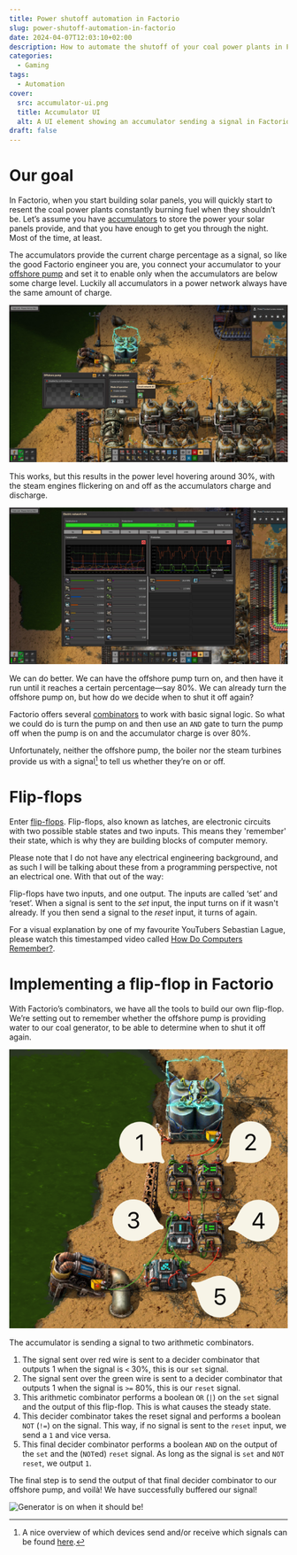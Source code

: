 ```yaml
---
title: Power shutoff automation in Factorio
slug: power-shutoff-automation-in-factorio
date: 2024-04-07T12:03:10+02:00
description: How to automate the shutoff of your coal power plants in Factorio.
categories:
  - Gaming
tags:
  - Automation
cover:
  src: accumulator-ui.png
  title: Accumulator UI
  alt: A UI element showing an accumulator sending a signal in Factorio.
draft: false
---
```


# Our goal

In Factorio, when you start building solar panels, you will quickly start to resent the coal power
plants constantly burning fuel when they shouldn’t be. Let’s assume you have
[accumulators](https://wiki.factorio.com/Accumulator) to store the power your solar panels provide,
and that you have enough to get you through the night. Most of the time, at least.

The accumulators provide the current charge percentage as a signal, so like the good Factorio
engineer you are, you connect your accumulator to your
[offshore pump](https://wiki.factorio.com/Offshore_pump) and set it to enable only when the
accumulators are below some charge level. Luckily all accumulators in a power network always have
the same amount of charge.

![Simple automation](simple-automation.jpg "The offshore pump is shut off because the accumulators have enough charge.")

This works, but this results in the power level hovering around 30%, with the steam engines
flickering on and off as the accumulators charge and discharge.

![Coal power flickering](coal-power-flickering.jpg "The chart shows the coal power turning off and on around the 30% mark.")

We can do better. We can have the offshore pump turn on, and then have it run until it reaches a
certain percentage—say 80%. We can already turn the offshore pump on, but how do we decide when to
shut it off again?

Factorio offers several [combinators](https://wiki.factorio.com/Combinators) to work with basic
signal logic. So what we could do is turn the pump on and then use an `AND` gate to turn the pump
off when the pump is on and the accumulator charge is over 80%.

Unfortunately, neither the offshore pump, the boiler nor the steam turbines provide us with a
signal[^signals] to tell us whether they’re on or off.

# Flip-flops

Enter [flip-flops](<https://simple.wikipedia.org/wiki/Flip-flop_(electronics)>). Flip-flops, also
known as latches, are electronic circuits with two possible stable states and two inputs. This means
they 'remember' their state, which is why they are building blocks of computer memory.

Please note that I do not have any electrical engineering background, and as such I will be talking
about these from a programming perspective, not an electrical one. With that out of the way:

Flip-flops have two inputs, and one output. The inputs are called ‘set’ and ‘reset’. When a signal
is sent to the _set_ input, the input turns on if it wasn't already. If you then send a signal to
the _reset_ input, it turns of again.

For a visual explanation by one of my favourite YouTubers Sebastian Lague, please watch this
timestamped video called [How Do Computers Remember?](https://youtu.be/I0-izyq6q5s?t=73).

# Implementing a flip-flop in Factorio

With Factorio’s combinators, we have all the tools to build our own flip-flop. We’re setting out to
remember whether the offshore pump is providing water to our coal generator, to be able to determine
when to shut it off again.

![Factorio flip-flop](factorio-flip-flop.png "A flip-flop implemented using Factorio’s combinators.")

The accumulator is sending a signal to two arithmetic combinators.

1. The signal sent over red wire is sent to a decider combinator that outputs 1 when the signal is
   `<` 30%, this is our `set` signal.
2. The signal sent over the green wire is sent to a decider combinator that outputs 1 when the
   signal is `>=` 80%, this is our `reset` signal.
3. This arithmetic combinator performs a boolean `OR` (`|`) on the `set` signal and the output of
   this flip-flop. This is what causes the steady state.
4. This decider combinator takes the reset signal and performs a boolean `NOT` (`!=`) on the signal.
   This way, if no signal is sent to the `reset` input, we send a `1` and vice versa.
5. This final decider combinator performs a boolean `AND` on the output of the `set` and the
   (`NOT`ed) `reset` signal. As long as the signal is `set` and `NOT reset`, we output `1`.

The final step is to send the output of that final decider combinator to our offshore pump, and
voilà! We have successfully buffered our signal!

![Generator is on when it should be!](generator-on-when-it-should-be.png "The coal generator is on, even though there is more than 30% charge in the accumulators.")

[^signals]:
    A nice overview of which devices send and/or receive which signals can be found
    [here](https://wiki.factorio.com/Circuit_network#Devices).
